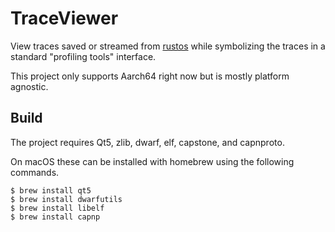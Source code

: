 # TraceViewer

View traces saved or streamed from [rustos](https://github.com/Pear0/rustos) while symbolizing
the traces in a standard "profiling tools" interface.

This project only supports Aarch64 right now but is mostly platform agnostic.

## Build

The project requires Qt5, zlib, dwarf, elf, capstone, and capnproto.

On macOS these can be installed with homebrew using the following commands.

```shell
$ brew install qt5
$ brew install dwarfutils
$ brew install libelf
$ brew install capnp
```
